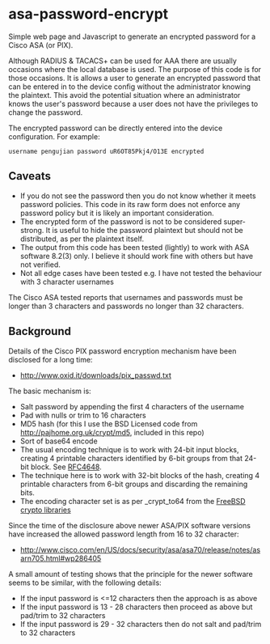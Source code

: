 asa-password-encrypt
====================

Simple web page and Javascript to generate an encrypted password for a Cisco ASA (or PIX).

Although RADIUS & TACACS+ can be used for AAA there are usually occasions where the local database is used. The purpose of this code is for those occasions. It is allows a user to generate an encrypted password that can be entered in to the device config without the administrator knowing the plaintext. This avoid the potential situation where an administrator knows the user's password because a user does not have the privileges to change the password.

The encrypted password can be directly entered into the device configuration. For example:

    username pengujian password uR6OT85Pkj4/O13E encrypted

## Caveats ##
* If you do not see the password then you do not know whether it meets password policies. This code in its raw form does not enforce any password policy but it is likely an important consideration.
* The encrypted form of the password is not to be considered super-strong. It is useful to hide the password plaintext but should not be distributed, as per the plaintext itself.
* The output from this code has been tested (lightly) to work with ASA software 8.2(3) only. I believe it should work fine with others but have not verified.
* Not all edge cases have been tested e.g. I have not tested the behaviour with 3 character usernames

The Cisco ASA tested reports that usernames and passwords must be longer than 3 characters and passwords no longer than 32 characters. 

## Background ##

Details of the Cisco PIX password encryption mechanism have been disclosed for a long time:
* http://www.oxid.it/downloads/pix_passwd.txt

The basic mechanism is:
* Salt password by appending the first 4 characters of the username
* Pad with nulls or trim to 16 characters
* MD5 hash (for this I use the BSD Licensed code from http://pajhome.org.uk/crypt/md5, included in this repo)
* Sort of base64 encode
 * The usual encoding technique is to work with 24-bit input blocks, creating 4 printable characters identified by 6-bit groups from that 24-bit block. See [RFC4648](https://tools.ietf.org/html/rfc4648).
 * The technique here is to work with 32-bit blocks of the hash, creating 4 printable characters from 6-bit groups and discarding the remaining bits. 
 * The encoding character set is as per _crypt_to64 from the [FreeBSD crypto libraries](http://svnweb.freebsd.org/base/head/lib/libcrypt/misc.c?view=markup)

Since the time of the disclosure above newer ASA/PIX software versions have increased the allowed password length from 16 to 32 character:
* http://www.cisco.com/en/US/docs/security/asa/asa70/release/notes/asarn705.html#wp286405

A small amount of testing shows that the principle for the newer software seems to be similar, with the following details:
* If the input password is <=12 characters then the approach is as above
* If the input password is 13 - 28 characters then proceed as above but pad/trim to 32 characters
* If the input password is 29 - 32 characters then do not salt and pad/trim to 32 characters
